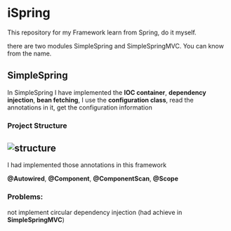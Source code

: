 
# iSpring 
This repository for my Framework learn from Spring, do it myself.


there are two modules SimpleSpring and SimpleSpringMVC. You can know from the name.
## SimpleSpring
In SimpleSpring I have implemented the **IOC container**, **dependency injection**, **bean fetching**, I use the **configuration class**, read the annotations in it, get the configuration information

### Project Structure
![structure](https://user-images.githubusercontent.com/84126402/130307828-81d55e45-64d6-499c-bf7c-adeec708c52d.png)
----------------------------------------------


I had implemented those annotations in this framework

**@Autowired**,
**@Component**,
**@ComponentScan**,
**@Scope**


### Problems:
  not implement circular dependency injection (had achieve in **SimpleSpringMVC**)

